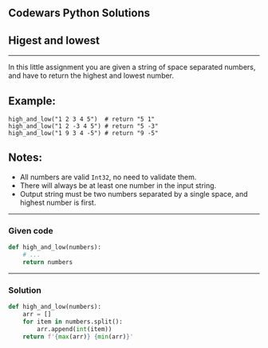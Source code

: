 
Codewars Python Solutions
---
## Higest and lowest <br>
---
In this little assignment you are given a string of space separated numbers, and have to return the highest and lowest number.

## Example:
```
high_and_low("1 2 3 4 5")  # return "5 1"
high_and_low("1 2 -3 4 5") # return "5 -3"
high_and_low("1 9 3 4 -5") # return "9 -5"
```
## Notes:

- All numbers are valid ```Int32```, no need to validate them.
- There will always be at least one number in the input string.
- Output string must be two numbers separated by a single space, and highest number is first.

---
### Given code
```python
def high_and_low(numbers):
    # ...
    return numbers
```
---
### Solution
```python
def high_and_low(numbers):
    arr = []
    for item in numbers.split():
        arr.append(int(item))
    return f'{max(arr)} {min(arr)}'
```
